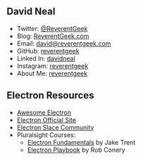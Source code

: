 ## David Neal

* Twitter: [@ReverentGeek](https://twitter.com/reverentgeek)
* Blog: [ReverentGeek.com](http://reverentgeek.com)
* Email: david@reverentgeek.com
* GitHub: [reverentgeek](https://github.com/reverentgeek)
* Linked In: [davidneal](https://www.linkedin.com/in/davidneal)
* Instagram: [reverentgeek](http://instagram.com/reverentgeek)
* About Me: [reverentgeek](https://about.me/reverentgeek)

## Electron Resources

* [Awesome Electron](https://github.com/sindresorhus/awesome-electron)
* [Electron Official Site](http://electron.atom.io)
* [Electron Slace Community](http://atom-slack.herokuapp.com/)
* Pluralsight Courses:
	* [Electron Fundamentals](https://www.pluralsight.com/courses/electron-fundamentals) by Jake Trent
	* [Electron Playbook](https://www.pluralsight.com/courses/electron-playbook) by Rob Conery
